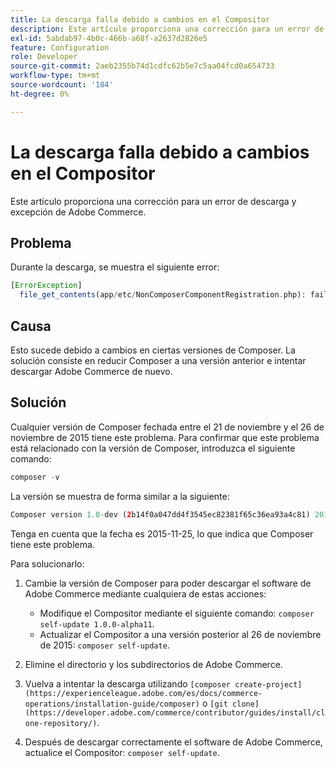 ```yaml
---
title: La descarga falla debido a cambios en el Compositor
description: Este artículo proporciona una corrección para un error de descarga y excepción de Adobe Commerce.
exl-id: 5abdab97-4b0c-466b-a68f-a2637d2826e5
feature: Configuration
role: Developer
source-git-commit: 2aeb2355b74d1cdfc62b5e7c5aa04fcd0a654733
workflow-type: tm+mt
source-wordcount: '184'
ht-degree: 0%

---
```


# La descarga falla debido a cambios en el Compositor

Este artículo proporciona una corrección para un error de descarga y excepción de Adobe Commerce.

## Problema

Durante la descarga, se muestra el siguiente error:

```php
[ErrorException]
  file_get_contents(app/etc/NonComposerComponentRegistration.php): failed to open stream: No such file or directory
```

## Causa

Esto sucede debido a cambios en ciertas versiones de Composer. La solución consiste en reducir Composer a una versión anterior e intentar descargar Adobe Commerce de nuevo.

## Solución

Cualquier versión de Composer fechada entre el 21 de noviembre y el 26 de noviembre de 2015 tiene este problema. Para confirmar que este problema está relacionado con la versión de Composer, introduzca el siguiente comando:

```php
composer -v
```

La versión se muestra de forma similar a la siguiente:

```php
Composer version 1.0-dev (2b14f0a047dd4f3545ec82381f65c36ea93a4c81) 2015-11-25 17:13:09
```

Tenga en cuenta que la fecha es 2015-11-25, lo que indica que Composer tiene este problema.

Para solucionarlo:

1. Cambie la versión de Composer para poder descargar el software de Adobe Commerce mediante cualquiera de estas acciones:

   * Modifique el Compositor mediante el siguiente comando: `composer self-update 1.0.0-alpha11`.
   * Actualizar el Compositor a una versión posterior al 26 de noviembre de 2015: `composer self-update`.

1. Elimine el directorio y los subdirectorios de Adobe Commerce.
1. Vuelva a intentar la descarga utilizando `[composer create-project](https://experienceleague.adobe.com/es/docs/commerce-operations/installation-guide/composer)` o `[git clone](https://developer.adobe.com/commerce/contributor/guides/install/clone-repository/)`.
1. Después de descargar correctamente el software de Adobe Commerce, actualice el Compositor: `composer self-update`.
